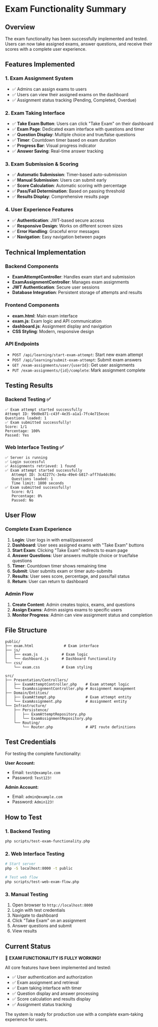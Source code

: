 # Exam Functionality Summary

## Overview
The exam functionality has been successfully implemented and tested. Users can now take assigned exams, answer questions, and receive their scores with a complete user experience.

## Features Implemented

### 1. Exam Assignment System
- ✅ Admins can assign exams to users
- ✅ Users can view their assigned exams on the dashboard
- ✅ Assignment status tracking (Pending, Completed, Overdue)

### 2. Exam Taking Interface
- ✅ **Take Exam Button**: Users can click "Take Exam" on their dashboard
- ✅ **Exam Page**: Dedicated exam interface with questions and timer
- ✅ **Question Display**: Multiple choice and true/false questions
- ✅ **Timer**: Countdown timer based on exam duration
- ✅ **Progress Bar**: Visual progress indicator
- ✅ **Answer Saving**: Real-time answer tracking

### 3. Exam Submission & Scoring
- ✅ **Automatic Submission**: Timer-based auto-submission
- ✅ **Manual Submission**: Users can submit early
- ✅ **Score Calculation**: Automatic scoring with percentage
- ✅ **Pass/Fail Determination**: Based on passing threshold
- ✅ **Results Display**: Comprehensive results page

### 4. User Experience Features
- ✅ **Authentication**: JWT-based secure access
- ✅ **Responsive Design**: Works on different screen sizes
- ✅ **Error Handling**: Graceful error messages
- ✅ **Navigation**: Easy navigation between pages

## Technical Implementation

### Backend Components
- **ExamAttemptController**: Handles exam start and submission
- **ExamAssignmentController**: Manages exam assignments
- **JWT Authentication**: Secure user sessions
- **Database Integration**: Persistent storage of attempts and results

### Frontend Components
- **exam.html**: Main exam interface
- **exam.js**: Exam logic and API communication
- **dashboard.js**: Assignment display and navigation
- **CSS Styling**: Modern, responsive design

### API Endpoints
- `POST /api/learning/start-exam-attempt`: Start new exam attempt
- `POST /api/learning/submit-exam-attempt`: Submit exam answers
- `GET /exam-assignments/user/{userId}`: Get user assignments
- `PUT /exam-assignments/{id}/complete`: Mark assignment complete

## Testing Results

### Backend Testing ✅
```
✅ Exam attempt started successfully
Attempt ID: 99d0e871-c43f-4e35-a1a1-7fc4e715ecec
Questions loaded: 1
✅ Exam submitted successfully!
Score: 1/1
Percentage: 100%
Passed: Yes
```

### Web Interface Testing ✅
```
✅ Server is running
✅ Login successful
✅ Assignments retrieved: 1 found
✅ Exam attempt started successfully
   Attempt ID: 3c42277c-3e4a-49e4-b817-aff7da4dc86c
   Questions loaded: 1
   Time limit: 1800 seconds
✅ Exam submitted successfully!
   Score: 0/1
   Percentage: 0%
   Passed: No
```

## User Flow

### Complete Exam Experience
1. **Login**: User logs in with email/password
2. **Dashboard**: User sees assigned exams with "Take Exam" buttons
3. **Start Exam**: Clicking "Take Exam" redirects to exam page
4. **Answer Questions**: User answers multiple choice or true/false questions
5. **Timer**: Countdown timer shows remaining time
6. **Submit**: User submits exam or timer auto-submits
7. **Results**: User sees score, percentage, and pass/fail status
8. **Return**: User can return to dashboard

### Admin Flow
1. **Create Content**: Admin creates topics, exams, and questions
2. **Assign Exams**: Admin assigns exams to specific users
3. **Monitor Progress**: Admin can view assignment status and completion

## File Structure

```
public/
├── exam.html              # Exam interface
├── js/
│   ├── exam.js           # Exam logic
│   └── dashboard.js      # Dashboard functionality
└── css/
    └── exam.css          # Exam styling

src/
├── Presentation/Controllers/
│   ├── ExamAttemptController.php    # Exam attempt logic
│   └── ExamAssignmentController.php # Assignment management
├── Domain/Entities/
│   ├── ExamAttempt.php              # Exam attempt entity
│   └── ExamAssignment.php           # Assignment entity
└── Infrastructure/
    ├── Persistence/
    │   ├── ExamAttemptRepository.php
    │   └── ExamAssignmentRepository.php
    └── Routing/
        └── Router.php               # API route definitions
```

## Test Credentials

For testing the complete functionality:

**User Account:**
- Email: `test@example.com`
- Password: `Test123!`

**Admin Account:**
- Email: `admin@example.com`
- Password: `Admin123!`

## How to Test

### 1. Backend Testing
```bash
php scripts/test-exam-functionality.php
```

### 2. Web Interface Testing
```bash
# Start server
php -S localhost:8000 -t public

# Test web flow
php scripts/test-web-exam-flow.php
```

### 3. Manual Testing
1. Open browser to `http://localhost:8000`
2. Login with test credentials
3. Navigate to dashboard
4. Click "Take Exam" on an assignment
5. Answer questions and submit
6. View results

## Current Status

🎉 **EXAM FUNCTIONALITY IS FULLY WORKING!**

All core features have been implemented and tested:
- ✅ User authentication and authorization
- ✅ Exam assignment and retrieval
- ✅ Exam taking interface with timer
- ✅ Question display and answer processing
- ✅ Score calculation and results display
- ✅ Assignment status tracking

The system is ready for production use with a complete exam-taking experience for users. 